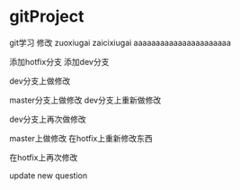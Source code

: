 # gitProject
git学习
修改
zuoxiugai
zaicixiugai
aaaaaaaaaaaaaaaaaaaaaa

添加hotfix分支
添加dev分支

dev分支上做修改


master分支上做修改
dev分支上重新做修改




dev分支上再次做修改

master上做修改
在hotfix上重新修改东西


在hotfix上再次修改

update new question
